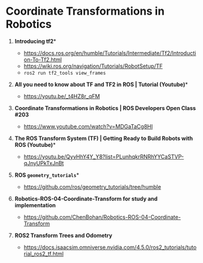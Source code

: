 # Coordinate Transformations in Robotics 

1. **Introducing tf2***
   * https://docs.ros.org/en/humble/Tutorials/Intermediate/Tf2/Introduction-To-Tf2.html
   * https://wiki.ros.org/navigation/Tutorials/RobotSetup/TF
   * `ros2 run tf2_tools view_frames`

     
2. **All you need to know about TF and TF2 in ROS | Tutorial (Youtube)***
   * https://youtu.be/_t4HZ8r_qFM

     
3. **Coordinate Transformations in Robotics | ROS Developers Open Class #203**
    * https://www.youtube.com/watch?v=MDGaTaCg8HI


4. **The ROS Transform System (TF) | Getting Ready to Build Robots with ROS (Youtube)***
   * https://youtu.be/QyvHhY4Y_Y8?list=PLunhqkrRNRhYYCaSTVP-qJnyUPkTxJnBt

     
5. **ROS `geometry_tutorials`***
   * https://github.com/ros/geometry_tutorials/tree/humble

     
6. **Robotics-ROS-04-Coordinate-Transform for study and implementation**
   * https://github.com/ChenBohan/Robotics-ROS-04-Coordinate-Transform


7. **ROS2 Transform Trees and Odometry**
   * https://docs.isaacsim.omniverse.nvidia.com/4.5.0/ros2_tutorials/tutorial_ros2_tf.html

    

